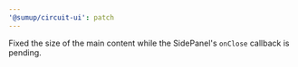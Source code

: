 ```yaml
---
'@sumup/circuit-ui': patch
---
```


Fixed the size of the main content while the SidePanel's `onClose` callback is pending.
